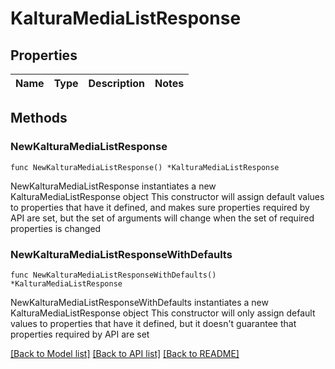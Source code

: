 # KalturaMediaListResponse

## Properties

Name | Type | Description | Notes
------------ | ------------- | ------------- | -------------

## Methods

### NewKalturaMediaListResponse

`func NewKalturaMediaListResponse() *KalturaMediaListResponse`

NewKalturaMediaListResponse instantiates a new KalturaMediaListResponse object
This constructor will assign default values to properties that have it defined,
and makes sure properties required by API are set, but the set of arguments
will change when the set of required properties is changed

### NewKalturaMediaListResponseWithDefaults

`func NewKalturaMediaListResponseWithDefaults() *KalturaMediaListResponse`

NewKalturaMediaListResponseWithDefaults instantiates a new KalturaMediaListResponse object
This constructor will only assign default values to properties that have it defined,
but it doesn't guarantee that properties required by API are set


[[Back to Model list]](../README.md#documentation-for-models) [[Back to API list]](../README.md#documentation-for-api-endpoints) [[Back to README]](../README.md)


